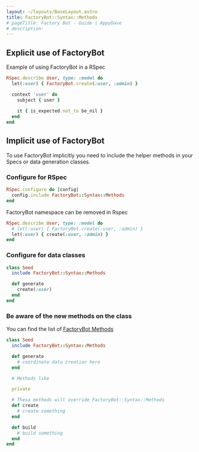 ```yaml
---
layout: ~/layouts/BaseLayout.astro
title: FactoryBot::Syntax::Methods
# pageTitle: Factory Bot - Guide | AppyDave
# description:
---
```


## Explicit use of FactoryBot

Example of using FactoryBot in a RSpec

```ruby
RSpec.describe User, type: :model do
  let(:user) { FactoryBot.create(:user, :admin) }

  context 'user' do
    subject { user }
  
    it { is_expected.not_to be_nil }
  end
end
```

## Implicit use of FactoryBot

To use FactoryBot implicitly you need to include the helper methods in your Specs or data generation classes.

### Configure for RSpec

```ruby
RSpec.configure do |config|
  config.include FactoryBot::Syntax::Methods
end
```

FactoryBot namespace can be removed in Rspec

```ruby
RSpec.describe User, type: :model do
  # let(:user) { FactoryBot.create(:user, :admin) }
  let(:user) { create(:user, :admin) }
end
```

### Configure for data classes

```ruby
class Seed
  include FactoryBot::Syntax::Methods

  def generate
    create(:user)
  end
end
```

### Be aware of the new methods on the class

You can find the list of [FactoryBot Methods](https://www.rubydoc.info/gems/factory_bot/FactoryBot/Syntax/Methods)


```ruby
class Seed
  include FactoryBot::Syntax::Methods

  def generate
    # coordinate data creation here
  end

  # Methods like

  private

  # Thesa methods will override FactoryBot::Syntax::Methods
  def create
    # create something
  end

  def build
    # build something
  end
end
```
